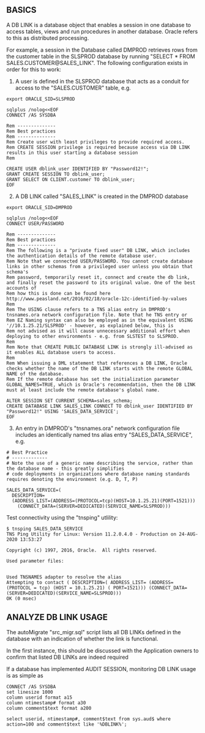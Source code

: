 BASICS
------
A DB LINK is a database object that enables a session in one database to access tables, views and run procedures in another database. Oracle refers to this as distributed processing. 

For example, a session in the Database called DMPROD retrieves rows from the customer table in the SLSPROD database by running "SELECT * FROM SALES.CUSTOMER@SALES_LINK". The following configuration exists in order for this to work:

1. A user is defined in the SLSPROD database that acts as a conduit for access to the "SALES.CUSTOMER" table, e.g.

```
export ORACLE_SID=SLSPROD

sqlplus /nolog<<EOF
CONNECT /AS SYSDBA

Rem --------------
Rem Best practices
Rem --------------
Rem Create user with least privileges to provide required access.
Rem CREATE SESSION privilege is required because access via DB LINK results in this user starting a database session
Rem

CREATE USER dblink_user IDENTIFIED BY "Password12!";
GRANT CREATE SESSION TO dblink_user;
GRANT SELECT ON CLIENT.customer TO dblink_user;
EOF
```

2. A DB LINK called "SALES_LINK" is created in the DMPROD database 

```
export ORACLE_SID=DMPROD

sqlplus /nolog<<EOF
CONNECT USER/PASSWORD

Rem --------------
Rem Best practices
Rem --------------
Rem The following is a "private fixed user" DB LINK, which includes the authentication details of the remote database user.
Rem Note that we connected USER/PASSWORD. You cannot create database links in other schemas from a privileged user unless you obtain that schema's
Rem password, temporarily reset it, connect and create the db link, and finally reset the password to its original value. One of the best accounts of
Rem how this is done can be found here http://www.peasland.net/2016/02/18/oracle-12c-identified-by-values
Rem
Rem The USING clause refers to a TNS alias entry in DMPROD's tnsnames.ora network configuration file. Note that he TNS entry or
Rem EZ Naming syntax can also be employed as in the equivalent USING '//10.1.25.21/SLSPROD' - however, as explained below, this is
Rem not advised as it will cause unnecessary additional effort when deploying to other environments - e.g. from SLSTEST to SLSPROD.
Rem
Rem Note that CREATE PUBLIC DATABASE LINK is strongly ill-advised as it enables ALL database users to access.
Rem
Rem When issuing a DML statement that references a DB LINK, Oracle checks whether the name of the DB LINK starts with the remote GLOBAL NAME of the database.
Rem If the remote database has set the initialization parameter GLOBAL_NAMES=TRUE, which is Oracle's recommendation, then the DB LINK must at least include the remote database's global name. 

ALTER SESSION SET CURRENT_SCHEMA=sales_schema;
CREATE DATABASE LINK SALES_LINK CONNECT TO dblink_user IDENTIFIED BY "Password12!" USING 'SALES_DATA_SERVICE';
EOF
```

3. An entry in DMPROD's "tnsnames.ora" network configuration file includes an identically named tns alias entry 
"SALES_DATA_SERVICE", e.g.

```
# Best Practice
# -------------
# Note the use of a generic name describing the service, rather than the database name - this greatly simplifies  
# code deployments in organizations where database naming standards requires denoting the environment (e.g. D, T, P)

SALES_DATA_SERVICE=(
  DESCRIPTION=
  (ADDRESS_LIST=(ADDRESS=(PROTOCOL=tcp)(HOST=10.1.25.21)(PORT=1521)))
	(CONNECT_DATA=(SERVER=DEDICATED)(SERVICE_NAME=SLSPROD)))
```
Test connectivity using the "tnsping" utlility:
```
$ tnsping SALES_DATA_SERVICE
TNS Ping Utility for Linux: Version 11.2.0.4.0 - Production on 24-AUG-2020 13:53:27

Copyright (c) 1997, 2016, Oracle.  All rights reserved.

Used parameter files:


Used TNSNAMES adapter to resolve the alias
Attempting to contact ( DESCRIPTION=( ADDRESS_LIST= (ADDRESS= (PROTOCOL = tcp) (HOST = 10.1.25.21) ( PORT=1521))) (CONNECT_DATA= (SERVER=DEDICATED)(SERVICE_NAME=SLSPROD)))
OK (0 msec)
```


ANALYZE DB LINK USAGE
---------------------
The autoMigrate "src_migr.sql" script lists all DB LINKs defined in the database with an indication of whether the link is functional.

In the first instance, this should be discussed with the Application owners to confirm that listed DB LINKs are indeed required

If a database has implemented AUDIT SESSION, monitoring DB LINK usage is as simple as

```
CONNECT /AS SYSDBA
set linesize 1000                
column userid format a15
column ntimestamp# format a30
column comment$text format a200

select userid, ntimestamp#, comment$text from sys.aud$ where action=100 and comment$text like '%DBLINK%';


```
